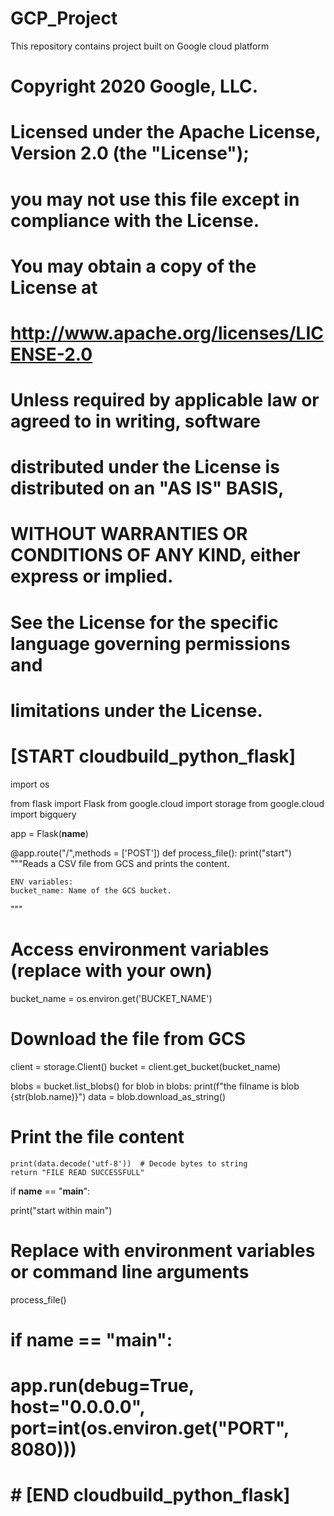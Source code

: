 # GCP_Project
This repository contains project built on Google cloud platform
# Copyright 2020 Google, LLC.
#
# Licensed under the Apache License, Version 2.0 (the "License");
# you may not use this file except in compliance with the License.
# You may obtain a copy of the License at
#
#    http://www.apache.org/licenses/LICENSE-2.0
#
# Unless required by applicable law or agreed to in writing, software
# distributed under the License is distributed on an "AS IS" BASIS,
# WITHOUT WARRANTIES OR CONDITIONS OF ANY KIND, either express or implied.
# See the License for the specific language governing permissions and
# limitations under the License.

# [START cloudbuild_python_flask]
import os

from flask import Flask
from google.cloud import storage
from google.cloud import bigquery

app = Flask(__name__)


@app.route("/",methods = ['POST'])
def process_file():
  print("start")
  """Reads a CSV file from GCS and prints the content.

    ENV variables:
    bucket_name: Name of the GCS bucket.

  """
  # Access environment variables (replace with your own)
  bucket_name =  os.environ.get('BUCKET_NAME')

  # Download the file from GCS
  client = storage.Client()
  bucket = client.get_bucket(bucket_name)

  blobs = bucket.list_blobs()
  for blob in blobs:
    print(f"the filname is blob  {str(blob.name)}")
    data = blob.download_as_string()

  # Print the file content
    print(data.decode('utf-8'))  # Decode bytes to string
    return "FILE READ SUCCESSFULL"

if __name__ == "__main__":
  
  print("start within main")
  # Replace with environment variables or command line arguments
  process_file()

# if __name__ == "__main__":
#     app.run(debug=True, host="0.0.0.0", port=int(os.environ.get("PORT", 8080)))
# # [END cloudbuild_python_flask]